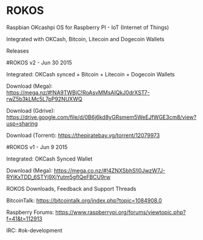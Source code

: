 # ROKOS
Raspbian OKcashpi OS for Raspberry PI - IoT (Internet of Things)

Integrated with OKCash, Bitcoin, Litecoin and Dogecoin Wallets


Releases

#ROKOS v2 - Jun 30 2015

Integrated: OKCash synced + Bitcoin + Litecoin + Dogecoin Wallets

Download (Mega): 
https://mega.nz/#!NA9TWBjC!RoAsvMMsAIQkJ0drXST7-rwZ5b3kLMc5L7pP92NUXWQ

Download (Gdrive): 
https://drive.google.com/file/d/0B6j6kd8yGRsmem5WeEJfWGE3cm8/view?usp=sharing

Download (Torrent): 
https://thepiratebay.vg/torrent/12079973


#ROKOS v1 - Jun 9 2015 

Integrated: OKCash Synced Wallet

Download (Mega):
https://mega.co.nz/#!4ZNXSbhS!l0JwzW7J-RYiKxTDD_6STYj9XjYutm5gflQeFBCU9rw


ROKOS Downloads, Feedback and Support Threads 

BitcoinTalk: https://bitcointalk.org/index.php?topic=1084908.0

Raspberry Forums: https://www.raspberrypi.org/forums/viewtopic.php?f=41&t=112913

IRC: #ok-development
